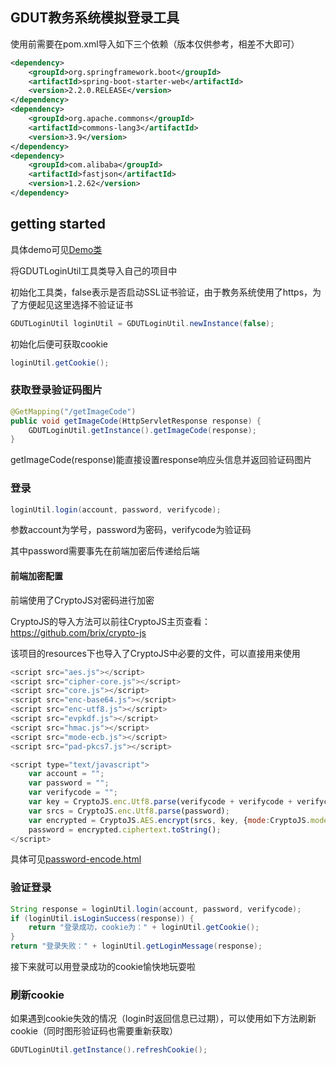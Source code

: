 ## GDUT教务系统模拟登录工具

使用前需要在pom.xml导入如下三个依赖（版本仅供参考，相差不大即可）

```xml
<dependency>
    <groupId>org.springframework.boot</groupId>
    <artifactId>spring-boot-starter-web</artifactId>
    <version>2.2.0.RELEASE</version>
</dependency>
<dependency>
    <groupId>org.apache.commons</groupId>
    <artifactId>commons-lang3</artifactId>
    <version>3.9</version>
</dependency>
<dependency>
    <groupId>com.alibaba</groupId>
    <artifactId>fastjson</artifactId>
    <version>1.2.62</version>
</dependency>
```

## getting started

具体demo可见[Demo类](<https://github.com/yamadadada/GDUTLoginUtil/blob/master/src/main/java/com/yamada/Demo.java>)



将GDUTLoginUtil工具类导入自己的项目中

初始化工具类，false表示是否启动SSL证书验证，由于教务系统使用了https，为了方便起见这里选择不验证证书

```java
GDUTLoginUtil loginUtil = GDUTLoginUtil.newInstance(false);
```

初始化后便可获取cookie

```java
loginUtil.getCookie();
```

### 获取登录验证码图片

```java
@GetMapping("/getImageCode")
public void getImageCode(HttpServletResponse response) {
	GDUTLoginUtil.getInstance().getImageCode(response);
}
```

getImageCode(response)能直接设置response响应头信息并返回验证码图片

### 登录

```java
loginUtil.login(account, password, verifycode);
```

参数account为学号，password为密码，verifycode为验证码

其中password需要事先在前端加密后传递给后端

#### 前端加密配置

前端使用了CryptoJS对密码进行加密

CryptoJS的导入方法可以前往CryptoJS主页查看：<https://github.com/brix/crypto-js>

该项目的resources下也导入了CryptoJS中必要的文件，可以直接用来使用

```javascript
<script src="aes.js"></script>
<script src="cipher-core.js"></script>
<script src="core.js"></script>
<script src="enc-base64.js"></script>
<script src="enc-utf8.js"></script>
<script src="evpkdf.js"></script>
<script src="hmac.js"></script>
<script src="mode-ecb.js"></script>
<script src="pad-pkcs7.js"></script>

<script type="text/javascript">
    var account = "";
    var password = "";
    var verifycode = "";
    var key = CryptoJS.enc.Utf8.parse(verifycode + verifycode + verifycode + verifycode);
    var srcs = CryptoJS.enc.Utf8.parse(password);
    var encrypted = CryptoJS.AES.encrypt(srcs, key, {mode:CryptoJS.mode.ECB, padding: CryptoJS.pad.Pkcs7});
    password = encrypted.ciphertext.toString();
</script>
```

具体可见[password-encode.html](<https://github.com/yamadadada/GDUTLoginUtil/blob/master/src/main/resources/password-encode.html>)

### 验证登录

```java
String response = loginUtil.login(account, password, verifycode);
if (loginUtil.isLoginSuccess(response)) {
	return "登录成功，cookie为：" + loginUtil.getCookie();
}
return "登录失败：" + loginUtil.getLoginMessage(response);
```

接下来就可以用登录成功的cookie愉快地玩耍啦

### 刷新cookie

如果遇到cookie失效的情况（login时返回信息已过期），可以使用如下方法刷新cookie（同时图形验证码也需要重新获取）

```java
GDUTLoginUtil.getInstance().refreshCookie();
```

